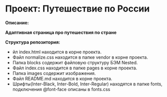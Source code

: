 # Проект: Путешествие по России

**Описание:**

**Адаптивная страница про путешествия по стране**

**Структура репозитория:**

* йл index.html находится в корне проекта.
* Файл normalize.css находится в папке vendor в корне проекта.
* Папка blocks содержит файловую структуру БЭМ Nested.
* Файл index.css находится в папке pages в корне проекта.
* Папка images содержит изображения.
* Файл README.md находится в корне проекта.
* Шрифты(Inter-Black, Inter-Bold, Inter-Regular) находятся в папке fonts, подключения @font-face описаны в fonts.css
